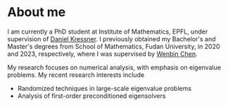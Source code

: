# About me


I am currently a PhD student at Institute of Mathematics, EPFL, under supervision of [Daniel Kressner](https://people.epfl.ch/daniel.kressner?lang=en). I previously obtained my Bachelor's and Master's degrees from School of Mathematics, Fudan University, in 2020 and 2023, respectively, where I was supervised by [Wenbin Chen](https://math.fudan.edu.cn/fa/5c/c30607a326236/page.htm).

My research focuses on numerical analysis, with emphasis on eigenvalue problems. My recent research interests include

* Randomized techniques in large-scale eigenvalue problems
* Analysis of first-order preconditioned eigensolvers